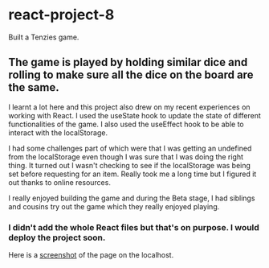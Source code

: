 # react-project-8


Built a Tenzies game.   

## The game is played by holding similar dice and rolling to make sure all the dice on the board are the same.

I learnt a lot here and this project also drew on my recent experiences on working with React. I used the useState hook to update the state of different functionalities of the game. I also used the useEffect hook to be able to interact with the localStorage.

I had some challenges part of which were that I was getting an undefined from the localStorage even though I was sure that I was doing the right thing. It turned out I wasn't checking to see if the localStorage was being set before requesting for an item. Really took me a long time but I figured it out thanks to online resources.

I really enjoyed building the game and during the Beta stage, I had siblings and cousins try out the game which they really enjoyed playing.

 
### I didn't add the whole React files but that's on purpose. I would deploy the project soon.



Here is a [screenshot](screenshot.png) of the page on the localhost.
